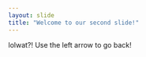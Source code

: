 ```yaml
---
layout: slide
title: "Welcome to our second slide!"
---
```

lolwat?!
Use the left arrow to go back!
